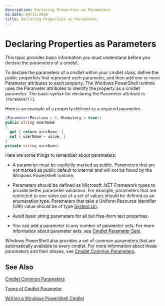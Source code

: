 ```yaml
---
description: Declaring Properties as Parameters
ms.date: 09/13/2016
title: Declaring Properties as Parameters
---
```

# Declaring Properties as Parameters

This topic provides basic information you must understand before you declare the parameters of a cmdlet.

To declare the parameters of a cmdlet within your cmdlet class, define the public properties that represent each parameter, and then add one or more Parameter attributes to each property. The Windows PowerShell runtime uses the Parameter attributes to identify the property as a cmdlet parameter. The basic syntax for declaring the Parameter attribute is `[Parameter()]`.

Here is an example of a property defined as a required parameter.

```csharp
[Parameter(Position = 0, Mandatory = true)]
public string UserName
{
  get { return userName; }
  set { userName = value; }
}
private string userName;
```

Here are some things to remember about parameters.

- A parameter must be explicitly marked as public. Parameters that are not marked as public default to internal and will not be found by the Windows PowerShell runtime.

- Parameters should be defined as Microsoft .NET Framework types to provide better parameter validation. For example, parameters that are restricted to one value out of a set of values should be defined as an enumeration type. Parameters that take a Uniform Resource Identifier (URI) value should be of type [System.Uri](/dotnet/api/System.Uri).

- Avoid basic string parameters for all but free-form text properties.

- You can add a parameter to any number of parameter sets. For more information about parameter sets, see [Cmdlet Parameter Sets](./cmdlet-parameter-sets.md).

Windows PowerShell also provides a set of common parameters that are automatically available to every cmdlet. For more information about these parameters and their aliases, see [Cmdlet Common Parameters](./common-parameter-names.md).

## See Also

[Cmdlet Common Parameters](./common-parameter-names.md)

[Types of Cmdlet Parameter](./types-of-cmdlet-parameters.md)

[Writing a Windows PowerShell Cmdlet](./writing-a-windows-powershell-cmdlet.md)
